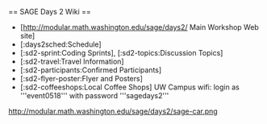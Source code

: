 == SAGE Days 2 Wiki ==
 * [http://modular.math.washington.edu/sage/days2/ Main Workshop Web site]
 * [:days2sched:Schedule]
 * [:sd2-sprint:Coding Sprints], [:sd2-topics:Discussion Topics]
 * [:sd2-travel:Travel Information]
 * [:sd2-participants:Confirmed Participants]
 * [:sd2-flyer-poster:Flyer and Posters]
 * [:sd2-coffeeshops:Local Coffee Shops]
UW Campus wifi: login as '''event0518''' with password '''sagedays2'''

http://modular.math.washington.edu/sage/days2/sage-car.png
